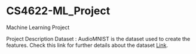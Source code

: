 # CS4622-ML_Project
Machine Learning Project

Project Description
Dataset : AudioMNIST is the dataset used to create the features. Check this link for further
details about the dataset [Link](https://github.com/soerenab/AudioMNIST).


